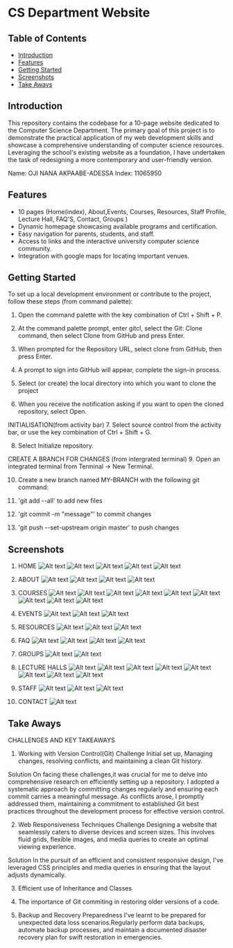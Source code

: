 # CS Department Website

## Table of Contents

- [Introduction](#introduction)
- [Features](#features)
- [Getting Started](#getting-started)
- [Screenshots](#screenshots)
- [Take Aways](#take-ways)


## Introduction

This repository contains the codebase for a 10-page website dedicated to the Computer Science Department. The primary goal of this project is to demonstrate the practical application of my web development skills and showcase a comprehensive understanding of computer science resources. Leveraging the school's existing website as a foundation, I have undertaken the task of redesigning a more contemporary and user-friendly version.


Name: OJI NANA AKPAABE-ADESSA
Index: 11065950

## Features
- 10 pages (Home(index), About,Events, Courses, Resources, Staff Profile, Lecture Hall, FAQ'S, Contact, Groups  )
- Dynamic homepage showcasing available programs and certification.
- Easy navigation for parents, students, and staff.
- Access to links and the interactive university computer science community.
- Integration with google maps for locating important venues.

## Getting Started

To set up a local development environment or contribute to the project, follow these steps (from command palette):

1. Open the command palette with the key combination of Ctrl + Shift + P.

2. At the command palette prompt, enter gitcl, select the Git: Clone command, then select Clone from GitHub and press Enter. 

3. When prompted for the Repository URL, select clone from GitHub, then press Enter.

4. A prompt to sign into GitHub will appear, complete the sign-in process.

5. Select (or create) the local directory into which you want to clone the project

6. When you receive the notification asking if you want to open the cloned repository, select Open.

INITIALISATION(from activity bar)
7. Select source control from the activity bar, or use the key combination of Ctrl + Shift + G.

8. Select Initialize repository.

CREATE A BRANCH FOR CHANGES (from intergrated terminal)
9. Open an integrated terminal from Terminal -> New Terminal.

10. Create a new branch named MY-BRANCH with the following git command:

11. 'git add --all' to add new files

12. 'git commit -m "message"' to commit changes

13. 'git push --set-upstream origin master' to push changes

## Screenshots

1. HOME
![Alt text](<SCREENSHOTS/HOME/Screenshot (72).png>)
![Alt text](<SCREENSHOTS/HOME/Screenshot (73).png>)
![Alt text](<SCREENSHOTS/HOME/Screenshot (74).png>)
![Alt text](<SCREENSHOTS/HOME/Screenshot (75).png>)
![Alt text](<SCREENSHOTS/HOME/Screenshot (76).png>)

2. ABOUT
![Alt text](<SCREENSHOTS/ABOUT/Screenshot (77).png>)
![Alt text](<SCREENSHOTS/ABOUT/Screenshot (88).png>)
![Alt text](<SCREENSHOTS/ABOUT/Screenshot (89).png>)
![Alt text](<SCREENSHOTS/ABOUT/Screenshot (90).png>)

3. COURSES
![Alt text](<SCREENSHOTS/COURSES/Screenshot (78).png>)
![Alt text](<SCREENSHOTS/COURSES/Screenshot (79).png>)
![Alt text](<SCREENSHOTS/COURSES/Screenshot (80).png>)
![Alt text](<SCREENSHOTS/COURSES/Screenshot (81).png>)
![Alt text](<SCREENSHOTS/COURSES/Screenshot (82).png>)
![Alt text](<SCREENSHOTS/COURSES/Screenshot (83).png>)
![Alt text](<SCREENSHOTS/COURSES/Screenshot (84).png>)
![Alt text](<SCREENSHOTS/COURSES/Screenshot (86).png>)
![Alt text](<SCREENSHOTS/COURSES/Screenshot (87).png>)

4. EVENTS
![Alt text](<SCREENSHOTS/EVENTS/Screenshot (94).png>)
![Alt text](<SCREENSHOTS/EVENTS/Screenshot (95).png>)
![Alt text](<SCREENSHOTS/EVENTS/Screenshot (96).png>)

5. RESOURCES
![Alt text](<SCREENSHOTS/FACILITIES/Screenshot (102).png>)
![Alt text](<SCREENSHOTS/FACILITIES/Screenshot (103).png>)
![Alt text](<SCREENSHOTS/FACILITIES/Screenshot (104).png>)

6. FAQ
![Alt text](<SCREENSHOTS/FAQ/Screenshot (97).png>)
![Alt text](<SCREENSHOTS/FAQ/Screenshot (98).png>)
![Alt text](<SCREENSHOTS/FAQ/Screenshot (99).png>)
![Alt text](<SCREENSHOTS/FAQ/Screenshot (100).png>)

7. GROUPS
![Alt text](<SCREENSHOTS/GROUPS/Screenshot (92).png>)
![Alt text](<SCREENSHOTS/GROUPS/Screenshot (93).png>)

8. LECTURE HALLS
![Alt text](<SCREENSHOTS/LECT HALLS/Screenshot (101).png>)
![Alt text](<SCREENSHOTS/LECT HALLS/Screenshot (105).png>)
![Alt text](<SCREENSHOTS/LECT HALLS/Screenshot (106).png>)
![Alt text](<SCREENSHOTS/LECT HALLS/Screenshot (107).png>)
![Alt text](<SCREENSHOTS/LECT HALLS/Screenshot (108).png>)
![Alt text](<SCREENSHOTS/LECT HALLS/Screenshot (109).png>)
![Alt text](<SCREENSHOTS/LECT HALLS/Screenshot (110).png>)
![Alt text](<SCREENSHOTS/LECT HALLS/Screenshot (111).png>)

9. STAFF
![Alt text](<SCREENSHOTS/STAFF/Screenshot (113).png>)
![Alt text](<SCREENSHOTS/STAFF/Screenshot (114).png>)
![Alt text](<SCREENSHOTS/STAFF/Screenshot (115).png>)

10. CONTACT 
![Alt text](<SCREENSHOTS/Screenshot (112).png>)


## Take Aways
CHALLENGES AND KEY TAKEAWAYS
1. Working with Version Control(Git)
Challenge 
 Initial set up, Managing changes, resolving conflicts, and maintaining a clean Git history.

Solution
On facing these challenges,it was crucial for me to delve into comprehensive research on efficiently setting up a repository. I adopted a systematic approach by committing changes regularly and ensuring each commit carries a meaningful message. As conflicts arose, I promptly addressed them, maintaining a commitment to established Git best practices throughout the development process for effective version control.

2. Web Responsiveness Techniques
Challenge
Designing a website that seamlessly caters to diverse devices and screen sizes. This involves fluid grids, flexible images, and media queries to create an optimal viewing experience.

Solution
In the pursuit of an efficient and consistent responsive design, I've leveraged CSS principles and media queries in ensuring that the layout adjusts dynamically.

3. Efficient use of Inheritance and Classes

4. The importance of Git commiting in restoring older versions of a code.

5. Backup and Recovery Preparedness
I've learnt to be prepared for unexpected data loss scenarios.Regularly perform data backups, automate backup processes, and maintain a documented disaster recovery plan for swift restoration in emergencies.



